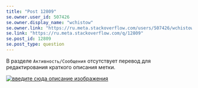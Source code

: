 ```yaml
---
title: "Post 12809"
se.owner.user_id: 507426
se.owner.display_name: "wchistow"
se.owner.link: "https://ru.meta.stackoverflow.com/users/507426/wchistow"
se.link: "https://ru.meta.stackoverflow.com/q/12809"
se.post_id: 12809
se.post_type: question
---
```

<p>В разделе <code>Активность/Сообщения</code> отсутствует перевод для редактирования краткого описания метки.</p>
<p><a href="https://i.stack.imgur.com/y9ZXN.png" rel="nofollow noreferrer"><img src="https://i.stack.imgur.com/y9ZXN.png" alt="введите сюда описание изображения" /></a></p>
